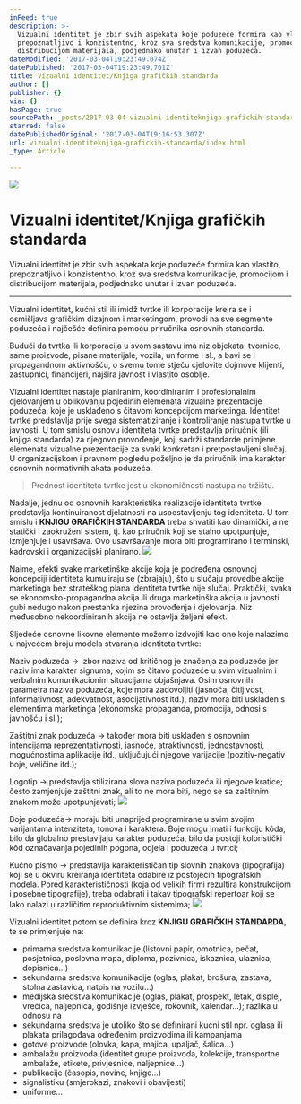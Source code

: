 ```yaml
---
inFeed: true
description: >-
  Vizualni identitet je zbir svih aspekata koje poduzeće formira kao vlastito,
  prepoznatljivo i konzistentno, kroz sva sredstva komunikacije, promocijom i
  distribucijom materijala, podjednako unutar i izvan poduzeća.
dateModified: '2017-03-04T19:23:49.074Z'
datePublished: '2017-03-04T19:23:49.701Z'
title: Vizualni identitet/Knjiga grafičkih standarda
author: []
publisher: {}
via: {}
hasPage: true
sourcePath: _posts/2017-03-04-vizualni-identiteknjiga-grafickih-standarda.md
starred: false
datePublishedOriginal: '2017-03-04T19:16:53.307Z'
url: vizualni-identiteknjiga-grafickih-standarda/index.html
_type: Article

---
```

![](https://the-grid-user-content.s3-us-west-2.amazonaws.com/2c8e7c4f-efe6-495f-b788-3cb273281ef2.jpg)

# Vizualni identitet/Knjiga grafičkih standarda

Vizualni identitet je zbir svih aspekata koje poduzeće formira kao vlastito, prepoznatljivo i konzistentno, kroz sva sredstva komunikacije, promocijom i distribucijom materijala, podjednako unutar i izvan poduzeća.

---

Vizualni identitet, kućni stil ili imidž tvrtke ili korporacije kreira se i osmišljava grafičkim dizajnom i marketingom, provodi na sve segmente poduzeća i najčešće definira pomoću priručnika osnovnih standarda.

Budući da tvrtka ili korporacija u svom sastavu ima niz objekata: tvornice, same proizvode, pisane materijale, vozila, uniforme i sl., a bavi se i propagandnom aktivnošću, o svemu tome stječu cjelovite dojmove klijenti, zastupnici, financijeri, najšira javnost i vlastito osoblje.

Vizualni identitet nastaje planiranim, koordiniranim i profesionalnim djelovanjem u oblikovanju pojedinih elemenata vizualne prezentacije poduzeća, koje je usklađeno s čitavom koncepcijom marketinga. Identitet tvrtke predstavlja prije svega sistematiziranje i kontroliranje nastupa tvrtke u javnosti. U tom smislu osnovu identiteta tvrtke predstavlja priručnik (ili knjiga standarda) za njegovo provođenje, koji sadrži standarde primjene elemenata vizualne prezentacije za svaki konkretan i pretpostavljeni slučaj. U organizacijskom i pravnom pogledu poželjno je da priručnik ima karakter osnovnih normativnih akata poduzeća.

> Prednost identiteta tvrtke jest u ekonomičnosti nastupa na tržištu.

Nadalje, jednu od osnovnih karakteristika realizacije identiteta tvrtke predstavlja kontinuiranost djelatnosti na uspostavljenju tog identiteta. U tom smislu i **KNJIGU GRAFIČKIH STANDARDA** treba shvatiti kao dinamički, a ne statički i zaokruženi sistem, tj. kao priručnik koji se stalno upotpunjuje, izmjenjuje i usavršava. Ovo usavršavanje mora biti programirano i terminski, kadrovski i organizacijski planirano.
![](https://the-grid-user-content.s3-us-west-2.amazonaws.com/77939349-b903-4777-b5ab-00962c5485e2.jpg)

Naime, efekti svake marketinške akcije koja je podređena osnovnoj koncepciji identiteta kumuliraju se (zbrajaju), što u slučaju provedbe akcije marketinga bez strateškog plana identiteta tvrtke nije slučaj. Praktički, svaka se ekonomsko-propagandna akcija ili druga marketinška akcija u javnosti gubi nedugo nakon prestanka njezina provođenja i djelovanja. Niz međusobno nekoordiniranih akcija ne ostavlja željeni efekt.

Sljedeće osnovne likovne elemente možemo izdvojiti kao one koje nalazimo u najvećem broju modela stvaranja identiteta tvrtke:

Naziv poduzeća → izbor naziva od kritičnog je značenja za poduzeće jer naziv ima karakter signuma, kojim se čitavo poduzeće u svim vizualnim i verbalnim komunikacionim situacijama objašnjava. Osim osnovnih parametra naziva poduzeća, koje mora zadovoljiti (jasnoća, čitljivost, informativnost, adekvatnost, asocijativnost itd.), naziv mora biti usklađen s elementima marketinga (ekonomska propaganda, promocija, odnosi s javnošću i sl.);

Zaštitni znak poduzeća → također mora biti usklađen s osnovnim intencijama reprezentativnosti, jasnoće, atraktivnosti, jednostavnosti, mogućnostima aplikacije itd., uključujući njegove varijacije (pozitiv-negativ boje, veličine itd.);

Logotip → predstavlja stilizirana slova naziva poduzeća ili njegove kratice; često zamjenjuje zaštitni znak, ali to ne mora biti, nego se sa zaštitnim znakom može upotpunjavati;
![](https://the-grid-user-content.s3-us-west-2.amazonaws.com/16dd07ca-6f06-4437-a0a8-7e204ce56228.jpg)

Boje poduzeća→ moraju biti unaprijed programirane u svim svojim varijantama intenziteta, tonova i karaktera. Boje mogu imati i funkciju kôda, bilo da globalno prestavljaju karakter poduzeća, bilo da postoji koloristički kôd označavanja pojedinih pogona, odjela i poduzeća u tvrtci;

Kućno pismo → predstavlja karakterističan tip slovnih znakova (tipografija) koji se u okviru kreiranja identiteta odabire iz postojećih tipografskih modela. Pored karakterističnosti (koja od velikih firmi rezultira konstrukcijom i posebne tipografije), treba odabrati i takav tipografski repertoar koji se lako nalazi u različitim reproduktivnim sistemima;
![](https://the-grid-user-content.s3-us-west-2.amazonaws.com/95470fca-d722-43f9-a64d-48bba645e1c8.jpg)

Vizualni identitet potom se definira kroz **KNJIGU GRAFIČKIH STANDARDA**, te se primjenjuje na:

* primarna sredstva komunikacije (listovni papir, omotnica, pečat, posjetnica, poslovna mapa, diploma, pozivnica, iskaznica, ulaznica, dopisnica...)
* sekundarna sredstva komunikacije (oglas, plakat, brošura, zastava, stolna zastavica, natpis na vozilu...)
* medijska sredstva komunikacije (oglas, plakat, prospekt, letak, displej, vrećica, naljepnica, godišnje izvješće, rokovnik, kalendar...); razlika u odnosu na
* sekundarna sredstva je utoliko što se definirani kućni stil npr. oglasa ili plakata prilagođava određenim proizvodima ili kampanjama
* gotove proizvode (olovka, kapa, majica, upaljač, šalica...)
* ambalažu proizvoda (identitet grupe proizvoda, kolekcije, transportne ambalaže, etikete, privjesnice, naljepnice...)
* publikacije (časopis, novine, knjige...)
* signalistiku (smjerokazi, znakovi i obavijesti)
* uniforme...